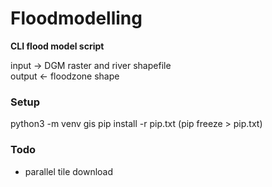 # Floodmodelling

**CLI flood model script**

input -> DGM raster and river shapefile  
output <- floodzone shape

### Setup

python3 -m venv gis
pip install -r pip.txt
(pip freeze > pip.txt)

### Todo

-   parallel tile download
